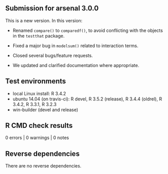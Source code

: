 ## Submission for arsenal 3.0.0

This is a new version. In this version:

* Renamed `compare()` to `comparedf()`, to avoid conflicting with the objects in the `testthat` package.

* Fixed a major bug in `modelsum()` related to interaction terms.

* Closed several bugs/feature requests.

* We updated and clarified documentation where appropriate.

## Test environments

* local Linux install: R 3.4.2
* ubuntu 14.04 (on travis-ci): R devel, R 3.5.2 (release), R 3.4.4 (oldrel), R 3.4.2, R 3.3.1, R 3.2.3
* win-builder (devel and release)

## R CMD check results

0 errors | 0 warnings | 0 notes

## Reverse dependencies

There are no reverse dependencies.


